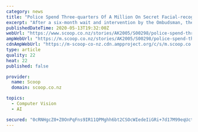 ```yaml
---
category: news
title: "Police Spend Three-quarters Of A Million On Secret Facial-recognition Trial"
excerpt: "After a six-month wait and intervention by the Ombudsman, the New Zealand Taxpayers’ Union can reveal the cost of a Police trial that scraped New Zealanders' details from social media. The since-abandoned — and until yesterday,"
publishedDateTime: 2020-05-13T19:32:00Z
webUrl: "https://www.scoop.co.nz/stories/AK2005/S00298/police-spend-three-quarters-of-a-million-on-secret-facial-recognition-trial.htm"
ampWebUrl: "https://m.scoop.co.nz/stories/AK2005/S00298/police-spend-three-quarters-of-a-million-on-secret-facial-recognition-trial.htm"
cdnAmpWebUrl: "https://m-scoop-co-nz.cdn.ampproject.org/c/s/m.scoop.co.nz/stories/AK2005/S00298/police-spend-three-quarters-of-a-million-on-secret-facial-recognition-trial.htm"
type: article
quality: 22
heat: 22
published: false

provider:
  name: Scoop
  domain: scoop.co.nz

topics:
  - Computer Vision
  - AI

secured: "0cRNHgcZ0+Z0OnPqFns9IR11QPMghh6bt2CSOcWIedeIiGRi+7d17M99eqUct/6n0fmjtfR+CEJqCA7k7DVRC1Gv28RZpZkdgJ1RQx9W9G/0h1MMl59AlkN6x6GBQXDPQQSq/dJbOUiV7m3BOW+Y9LW7qeow2i5g9U1bdi8CJ5btdLGvh5HuYGI6K63I9zjr9Cqx5Pp3pTPrEKFvMYtI8f76i87jaLt4XJQL0zg9qV4H1Cs2pN/KzCYJqp+gloCSyFysoHli4A/OIf4AL8eB1y0Tl3VgVIzzYMUZjLihaVf1txorYpxxdihQwVNbFNHN;rsNUseXdoPQEXwTgfG6ekw=="
---
```


